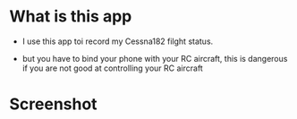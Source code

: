# What is this app #


- I use this app toi record my Cessna182 filght status.
 

-  but you have to bind your phone with your RC aircraft, this is dangerous if you are not good at controlling your RC aircraft


# Screenshot #

